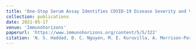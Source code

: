 ```yaml
---
title: 'One-Stop Serum Assay Identifies COVID-19 Disease Severity and Vaccination Responses'
collection: publications
date: 2021-05-17
venue: 'Immunohorizons'
paperurl: 'https://www.immunohorizons.org/content/5/5/322'
citation: 'N. S. Haddad, D. C. Nguyen, M. E. Kuruvilla, A. Morrison-Porter, F. Anam, K. S. Cashman, R. P. Ramonell, S. Kyu, A. S. Saini, M. Cabrera-Mora, A. Derrico, D. Alter, J. D. Roback, M. Horwath, J. B. O'Keefe, H. M. Wu, A. I. Wong, A. W. Dretler, R. Gripaldo, A. N. Lane, H. Wu, H. Y. Chu, S. Lee, M. Hernandez, V. Engineer, J. Varghese, R. Patel, A. Jalal, V. French, I. Guysenov, C. E. Lane, T. Mengistsu, K. E. Normile, O. Mnzava, S. Le, I. Sanz, J. L. Daiss and F. E. Lee. (2021). &quot;One-Stop Serum Assay Identifies COVID-19 Disease Severity and Vaccination Responses.&quot; <i>Immunohorizons</i>.'
---
```

